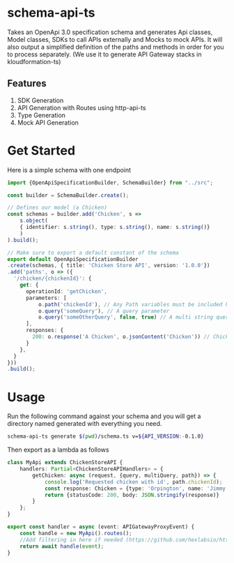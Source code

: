 # schema-api-ts

Takes an OpenApi 3.0 specification schema and generates Api classes, Model classes, SDKs to call APIs externally and Mocks to mock APIs.
It will also output a simplified definition of the paths and methods in order for you to process separately. 
(We use it to generate API Gateway stacks in kloudformation-ts)

## Features

1. SDK Generation 
2. API Generation with Routes using http-api-ts
3. Type Generation
4. Mock API Generation

# Get Started
Here is a simple schema with one endpoint

```typescript
import {OpenApiSpecificationBuilder, SchemaBuilder} from "../src";

const builder = SchemaBuilder.create();

// Defines our model (a Chicken)
const schemas = builder.add('Chicken', s =>
    s.object(
    { identifier: s.string(), type: s.string(), name: s.string()}
    )
).build();

// Make sure to export a default constant of the schema
export default OpenApiSpecificationBuilder
.create(schemas, { title: 'Chicken Store API', version: '1.0.0'})
.add('paths', o => ({
  '/chicken/{chickenId}': {
    get: {
      operationId: 'getChicken',
      parameters: [
          o.path('chickenId'), // Any Path variables must be included here
          o.query('someQuery'), // A query parameter
          o.query('someOtherQuery', false, true) // A multi string query parameter
      ],
      responses: {
        200: o.response('A Chicken', o.jsonContent('Chicken')) // Chicken here can only be one of the defined entries in the schema
      }
    },
  }
}))
.build();
```

# Usage

Run the following command against your schema and you will get a directory named generated with everything you need.

```bash
schema-api-ts generate $(pwd)/schema.ts v=${API_VERSION:-0.1.0}
``` 

Then export as a lambda as follows

```typescript
class MyApi extends ChickenStoreAPI {
    handlers: Partial<ChickenStoreAPIHandlers> = {
        getChicken: async (request, {query, multiQuery, path}) => {
            console.log('Requested chicken with id', path.chickenId);
            const response: Chicken = {type: 'Orpington', name: 'Jimmy', identifier: '1'};
            return {statusCode: 200, body: JSON.stringify(response)}
        }
    };
}

export const handler = async (event: APIGatewayProxyEvent) {
    const handle = new MyApi().routes();
    //Add filtering in here if needed (https://github.com/hexlabsio/http-api-ts)
    return await handle(event);
}
```
